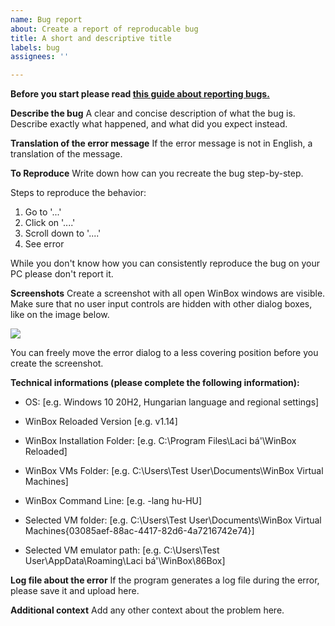 ```yaml
---
name: Bug report
about: Create a report of reproducable bug
title: A short and descriptive title
labels: bug
assignees: ''

---
```


**Before you start please read [this guide about reporting bugs.](https://github.com/laciba96/WinBox-Reloaded/wiki#accepted-form-of-issues)**

**Describe the bug**
A clear and concise description of what the bug is. Describe exactly what happened, and what did you expect instead.

**Translation of the error message**
If the error message is not in English, a translation of the message.

**To Reproduce**
Write down how can you recreate the bug step-by-step.

Steps to reproduce the behavior:
1. Go to '...'
2. Click on '....'
3. Scroll down to '....'
4. See error

While you don't know how you can consistently reproduce the bug on your PC please don't report it.

**Screenshots**
Create a screenshot with all open WinBox windows are visible.
Make sure that no user input controls are hidden with other dialog boxes, like on the image below.

![](https://raw.githubusercontent.com/laciba96/WinBox-Reloaded/main/Images/ErrorSample.PNG)

You can freely move the error dialog to a less covering position before you create the screenshot.

**Technical informations (please complete the following information):**
 - OS: [e.g. Windows 10 20H2, Hungarian language and regional settings]

 - WinBox Reloaded Version [e.g. v1.14]
-  WinBox Installation Folder: [e.g. C:\Program Files\Laci bá'\WinBox Reloaded]
-  WinBox VMs Folder: [e.g. C:\Users\Test User\Documents\WinBox Virtual Machines\]
-  WinBox Command Line: [e.g. -lang hu-HU]

-  Selected VM folder: [e.g. C:\Users\Test User\Documents\WinBox Virtual Machines\{03085aef-88ac-4417-82d6-4a7216742e74}]
- Selected VM emulator path: [e.g. C:\Users\Test User\AppData\Roaming\Laci bá'\WinBox\86Box]

**Log file about the error**
If the program generates a log file during the error, please save it and upload here.

**Additional context**
Add any other context about the problem here.
